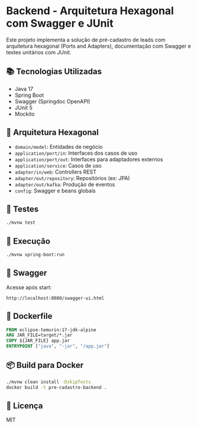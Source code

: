 # Backend - Arquitetura Hexagonal com Swagger e JUnit

Este projeto implementa a solução de pré-cadastro de leads com arquitetura hexagonal (Ports and Adapters), documentação com Swagger e testes unitários com JUnit.

## 📚 Tecnologias Utilizadas

- Java 17
- Spring Boot
- Swagger (Springdoc OpenAPI)
- JUnit 5
- Mockito

## 🔌 Arquitetura Hexagonal

- `domain/model`: Entidades de negócio
- `application/port/in`: Interfaces dos casos de uso
- `application/port/out`: Interfaces para adaptadores externos
- `application/service`: Casos de uso
- `adapter/in/web`: Controllers REST
- `adapter/out/repository`: Repositórios (ex: JPA)
- `adapter/out/kafka`: Produção de eventos
- `config`: Swagger e beans globais

## 🧪 Testes

```bash
./mvnw test
```

## 🚀 Execução

```bash
./mvnw spring-boot:run
```

## 📖 Swagger

Acesse após start:
```
http://localhost:8080/swagger-ui.html
```

## 🐳 Dockerfile

```dockerfile
FROM eclipse-temurin:17-jdk-alpine
ARG JAR_FILE=target/*.jar
COPY ${JAR_FILE} app.jar
ENTRYPOINT ["java", "-jar", "/app.jar"]
```

## 📦 Build para Docker

```bash
./mvnw clean install -DskipTests
docker build -t pre-cadastro-backend .
```

## 📝 Licença

MIT